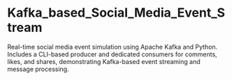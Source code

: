 # Kafka_based_Social_Media_Event_Stream
Real-time social media event simulation using Apache Kafka and Python. Includes a CLI-based producer and dedicated consumers for comments, likes, and shares, demonstrating Kafka-based event streaming and message processing.
